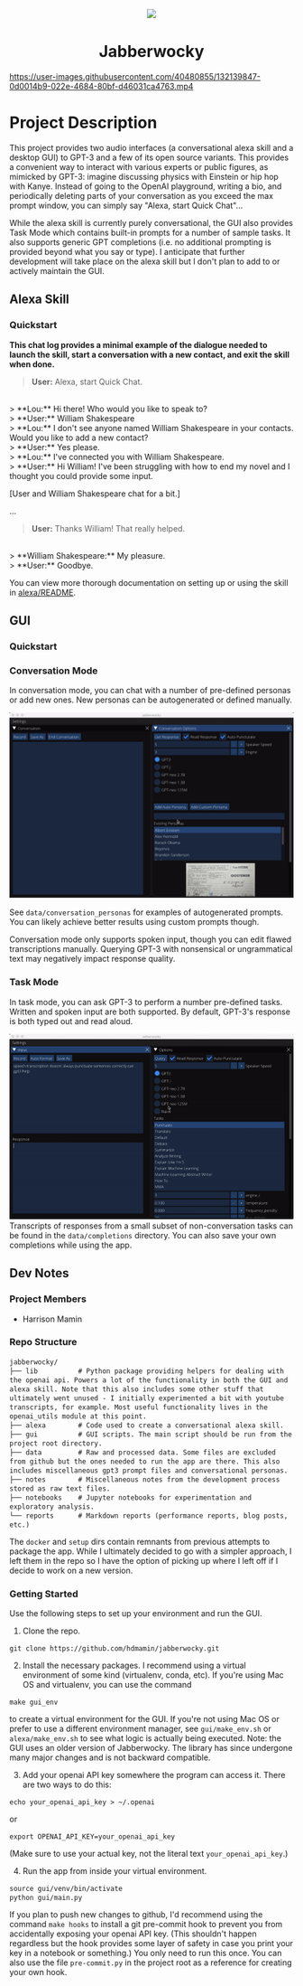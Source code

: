 <p align='center'>
<img src='data/icons/icon.png' height='100'>
<h1 align='center'>Jabberwocky</h1>
</p>

https://user-images.githubusercontent.com/40480855/132139847-0d0014b9-022e-4684-80bf-d46031ca4763.mp4

# Project Description

This project provides two audio interfaces (a conversational alexa skill and a desktop GUI) to GPT-3 and a few of its open source variants. This provides a convenient way to interact with various experts or public figures, as mimicked by GPT-3: imagine discussing physics with Einstein or hip hop with Kanye. Instead of going to the OpenAI playground, writing a bio, and periodically deleting parts of your conversation as you exceed the max prompt window, you can simply say "Alexa, start Quick Chat"...

While the alexa skill is currently purely conversational, the GUI also provides Task Mode which contains built-in prompts for a number of sample tasks. It also supports generic GPT completions (i.e. no additional prompting is provided beyond what you say or type). I anticipate that further development will take place on the alexa skill but I don't plan to add to or actively maintain the GUI.


## Alexa Skill

### Quickstart

**This chat log provides a minimal example of the dialogue needed to launch the skill, start a conversation with a new contact, and exit the skill when done.**

> **User:** Alexa, start Quick Chat.
<br>
> **Lou:** Hi there! Who would you like to speak to?
<br>
> **User:** William Shakespeare
<br>
> **Lou:** I don't see anyone named William Shakespeare in 
your contacts. Would you like to add a new contact?
<br>
> **User:** Yes please.
<br>
> **Lou:** I've connected you with William Shakespeare.
<br>
> **User:** Hi William! I've been struggling with how to end my novel and I thought you could provide some input.

[User and William Shakespeare chat for a bit.]

...

> **User:** Thanks William! That really helped.
<br>
> **William Shakespeare:** My pleasure.
<br>
> **User:** Goodbye.

You can view more thorough documentation on setting up or using the skill in [alexa/README](alexa/README.md).

## GUI

### Quickstart

### Conversation Mode

In conversation mode, you can chat with a number of pre-defined personas or add new ones. New personas can be autogenerated or defined manually. 

![](data/clips/demo/add_persona.gif)

See `data/conversation_personas` for examples of autogenerated prompts. You can likely achieve better results using custom prompts though.

Conversation mode only supports spoken input, though you can edit flawed transcriptions manually. Querying GPT-3 with nonsensical or ungrammatical text may negatively impact response quality.

### Task Mode

In task mode, you can ask GPT-3 to perform a number pre-defined tasks. Written and spoken input are both supported. By default, GPT-3's response is both typed out and read aloud.

![](data/clips/demo/punctuation.gif)
Transcripts of responses from a small subset of non-conversation tasks can be found in the `data/completions` directory. You can also save your own completions while using the app.

## Dev Notes

### Project Members
* Harrison Mamin

### Repo Structure
```
jabberwocky/
├── lib          # Python package providing helpers for dealing with the openai api. Powers a lot of the functionality in both the GUI and alexa skill. Note that this also includes some other stuff that ultimately went unused - I initially experimented a bit with youtube transcripts, for example. Most useful functionality lives in the openai_utils module at this point.
├── alexa        # Code used to create a conversational alexa skill.
├── gui          # GUI scripts. The main script should be run from the project root directory. 
├── data         # Raw and processed data. Some files are excluded from github but the ones needed to run the app are there. This also includes miscellaneous gpt3 prompt files and conversational personas.
├── notes        # Miscellaneous notes from the development process stored as raw text files.
├── notebooks    # Jupyter notebooks for experimentation and exploratory analysis.
└── reports      # Markdown reports (performance reports, blog posts, etc.)
```

The `docker` and `setup` dirs contain remnants from previous attempts to package the app. While I ultimately decided to go with a simpler approach, I left them in the repo so I have the option of picking up where I left off if I decide to work on a new version.


### Getting Started

Use the following steps to set up your environment and run the GUI.

1. Clone the repo.

```
git clone https://github.com/hdmamin/jabberwocky.git
```

2. Install the necessary packages. I recommend using a virtual environment of some kind (virtualenv, conda, etc). If you're using Mac OS and virtualenv, you can use the command

```
make gui_env
```

to create a virtual environment for the GUI. If you're not using Mac OS or prefer to use a different environment manager, see `gui/make_env.sh` or `alexa/make_env.sh` to see what logic is actually being executed. Note: the GUI uses an older version of Jabberwocky. The library has since undergone many major changes and is not backward compatible.


3. Add your openai API key somewhere the program can access it. There are two ways to do this:

```
echo your_openai_api_key > ~/.openai
```

or

```
export OPENAI_API_KEY=your_openai_api_key
```

(Make sure to use your actual key, not the literal text `your_openai_api_key`.)

4. Run the app from inside your virtual environment.

```
source gui/venv/bin/activate
python gui/main.py
```

If you plan to push new changes to github, I'd recommend using the command `make hooks` to install a git pre-commit hook to prevent you from accidentally exposing your openai API key. (This shouldn't happen regardless but the hook provides some layer of safety in case you print your key in a notebook or something.) You only need to run this once. You can also use the file `pre-commit.py` in the project root as a reference for creating your own hook.
